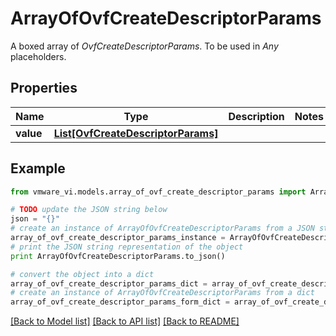 # ArrayOfOvfCreateDescriptorParams

A boxed array of *OvfCreateDescriptorParams*. To be used in *Any* placeholders. 

## Properties
Name | Type | Description | Notes
------------ | ------------- | ------------- | -------------
**value** | [**List[OvfCreateDescriptorParams]**](OvfCreateDescriptorParams.md) |  | 

## Example

```python
from vmware_vi.models.array_of_ovf_create_descriptor_params import ArrayOfOvfCreateDescriptorParams

# TODO update the JSON string below
json = "{}"
# create an instance of ArrayOfOvfCreateDescriptorParams from a JSON string
array_of_ovf_create_descriptor_params_instance = ArrayOfOvfCreateDescriptorParams.from_json(json)
# print the JSON string representation of the object
print ArrayOfOvfCreateDescriptorParams.to_json()

# convert the object into a dict
array_of_ovf_create_descriptor_params_dict = array_of_ovf_create_descriptor_params_instance.to_dict()
# create an instance of ArrayOfOvfCreateDescriptorParams from a dict
array_of_ovf_create_descriptor_params_form_dict = array_of_ovf_create_descriptor_params.from_dict(array_of_ovf_create_descriptor_params_dict)
```
[[Back to Model list]](../README.md#documentation-for-models) [[Back to API list]](../README.md#documentation-for-api-endpoints) [[Back to README]](../README.md)


